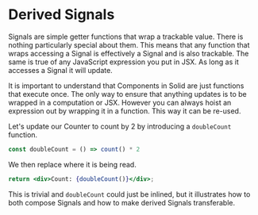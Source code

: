 # Derived Signals

Signals are simple getter functions that wrap a trackable value. There is nothing particularly special about them. This means that any function that wraps accessing a Signal is effectively a Signal and is also trackable. The same is true of any JavaScript expression you put in JSX. As long as it accesses a Signal it will update.

It is important to understand that Components in Solid are just functions that execute once. The only way to ensure that anything updates is to be wrapped in a computation or JSX. However you can always hoist an expression out by wrapping it in a function. This way it can be re-used.

Let's update our Counter to count by 2 by introducing a `doubleCount` function.

```jsx
const doubleCount = () => count() * 2
```

We then replace where it is being read.

```jsx
return <div>Count: {doubleCount()}</div>;
```

This is trivial and `doubleCount` could just be inlined, but it illustrates how to both compose Signals and how to make derived Signals transferable.
